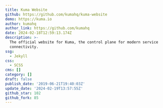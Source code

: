 ```yaml
---
title: Kuma Website
github: https://github.com/kumahq/kuma-website
demo: https://kuma.io
author: kumahq
author_link: https://github.com/kumahq
date: 2024-02-18T12:59:13.174Z
description: >-
  The official website for Kuma, the control plane for modern service
  connectivity.
ssg:
  - Jekyll
css:
  - SCSS
cms: []
category: []
draft: false
publish_date: '2019-06-21T19:40:03Z'
update_date: '2024-02-19T13:57:55Z'
github_star: 102
github_fork: 85
---
```

